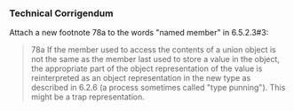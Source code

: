 ### Technical Corrigendum

Attach a new footnote 78a to the words "named member" in 6.5.2.3#3:

> 78a If the member used to access the contents of a union object is not the same
> as the member last used to store a value in the object, the appropriate part of
> the object representation of the value is reinterpreted as an object
> representation in the new type as described in 6.2.6 (a process sometimes called
> "type punning"). This might be a trap representation.
